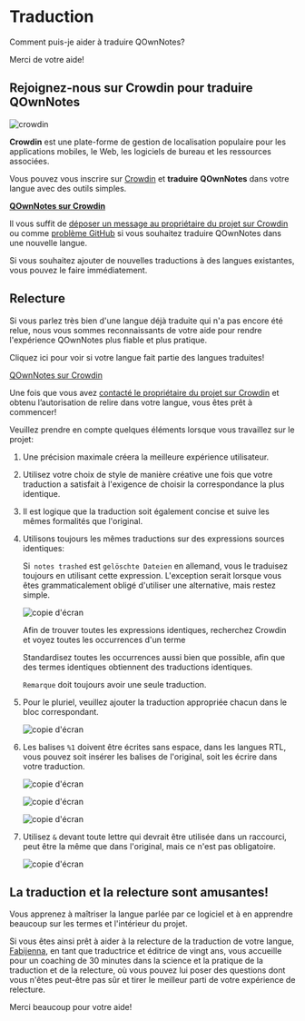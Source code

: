 # Traduction

Comment puis-je aider à traduire QOwnNotes?

Merci de votre aide!

## Rejoignez-nous sur Crowdin pour traduire QOwnNotes

![crowdin](/img/crowdin.png)

**Crowdin** est une plate-forme de gestion de localisation populaire pour les applications mobiles, le Web, les logiciels de bureau et les ressources associées.

Vous pouvez vous inscrire sur [Crowdin](https://crowdin.com/project/qownnotes/invite) et **traduire** **QOwnNotes** dans votre langue avec des outils simples.

**[QOwnNotes sur Crowdin](https://crowdin.com/project/qownnotes/invite)**

Il vous suffit de [déposer un message au propriétaire du projet sur Crowdin](https://crowdin.com/profile/pbek) ou comme [problème GitHub](https://github.com/pbek/QOwnNotes/issues) si vous souhaitez traduire QOwnNotes dans une nouvelle langue.

Si vous souhaitez ajouter de nouvelles traductions à des langues existantes, vous pouvez le faire immédiatement.

## Relecture

Si vous parlez très bien d'une langue déjà traduite qui n'a pas encore été relue, nous vous sommes reconnaissants de votre aide pour rendre l'expérience QOwnNotes plus fiable et plus pratique.

Cliquez ici pour voir si votre langue fait partie des langues traduites!

[QOwnNotes sur Crowdin](https://translate.qownnotes.org/)

Une fois que vous avez [contacté le propriétaire du projet sur Crowdin](https://crowdin.com/profile/pbek) et obtenu l’autorisation de relire dans votre langue, vous êtes prêt à commencer!

Veuillez prendre en compte quelques éléments lorsque vous travaillez sur le projet:

1) Une précision maximale créera la meilleure expérience utilisateur.

2) Utilisez votre choix de style de manière créative une fois que votre traduction a satisfait à l'exigence de choisir la correspondance la plus identique.

3) Il est logique que la traduction soit également concise et suive les mêmes formalités que l'original.

4) Utilisons toujours les mêmes traductions sur des expressions sources identiques:

   Si` notes trashed` est `gelöschte Dateien` en allemand, vous le traduisez toujours en utilisant cette expression. L'exception serait lorsque vous êtes grammaticalement obligé d'utiliser une alternative, mais restez simple.

   ![copie d'écran](/img/crowdin/screenshot-7.png)

   Afin de trouver toutes les expressions identiques, recherchez Crowdin et voyez toutes les occurrences d'un terme

   Standardisez toutes les occurrences aussi bien que possible, afin que des termes identiques obtiennent des traductions identiques.

   `Remarque` doit toujours avoir une seule traduction.

5) Pour le pluriel, veuillez ajouter la traduction appropriée chacun dans le bloc correspondant.

   ![copie d'écran](/img/crowdin/screenshot-4.png)

6) Les balises `%1` doivent être écrites sans espace, dans les langues RTL, vous pouvez soit insérer les balises de l'original, soit les écrire dans votre traduction.

   ![copie d'écran](/img/crowdin/screenshot-1.png)

   ![copie d'écran](/img/crowdin/screenshot-5.png)

   ![copie d'écran](/img/crowdin/screenshot-3.png)

7) Utilisez `&` devant toute lettre qui devrait être utilisée dans un raccourci, peut être la même que dans l'original, mais ce n'est pas obligatoire.

   ![copie d'écran](/img/crowdin/screenshot-4.png)

## La traduction et la relecture sont amusantes!

Vous apprenez à maîtriser la langue parlée par ce logiciel et à en apprendre beaucoup sur les termes et l'intérieur du projet.

Si vous êtes ainsi prêt à aider à la relecture de la traduction de votre langue, [Fabijenna](https://crowdin.com/profile/rawfreeamy), en tant que traductrice et éditrice de vingt ans, vous accueille pour un coaching de 30 minutes dans la science et la pratique de la traduction et de la relecture, où vous pouvez lui poser des questions dont vous n'êtes peut-être pas sûr et tirer le meilleur parti de votre expérience de relecture.

Merci beaucoup pour votre aide!

